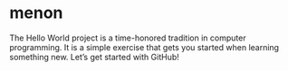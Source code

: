 # menon
The Hello World project is a time-honored tradition in computer programming. It is a simple exercise that gets you started when learning something new. Let’s get started with GitHub!
